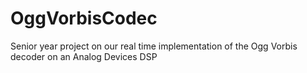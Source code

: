 OggVorbisCodec
==============

Senior year project on our real time implementation of the Ogg Vorbis decoder on an Analog Devices DSP
